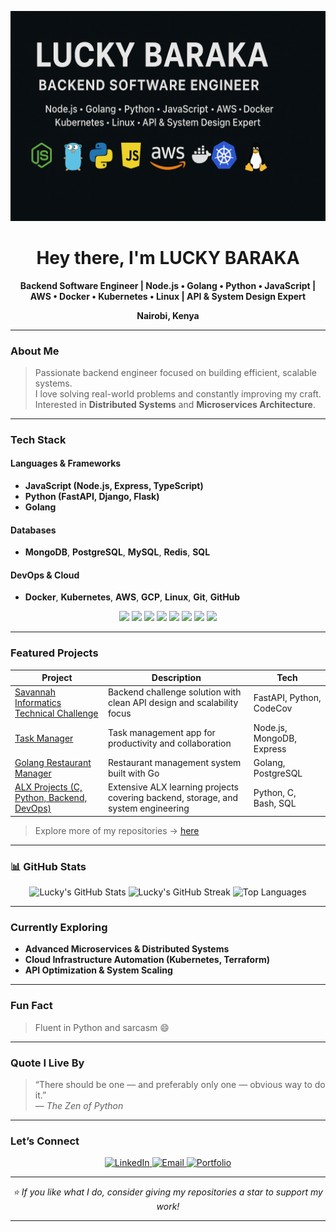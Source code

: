 <!-- Profile Banner (you can replace the URL with your own custom banner later) -->
![Lucky Baraka — Backend Engineer](https://github.com/Lucky123-cloud/Lucky123-cloud/blob/main/Lucky_Banner.png)

<h1 align="center"> Hey there, I'm LUCKY BARAKA </h1>

<p align="center">
  <b>Backend Software Engineer | Node.js • Golang • Python • JavaScript | AWS • Docker • Kubernetes • Linux | API & System Design Expert</b>
</p>

<p align="center">
   <b>Nairobi, Kenya</b>  
</p>

---

###  About Me

> Passionate backend engineer focused on building efficient, scalable systems.  
> I love solving real-world problems and constantly improving my craft.  
> Interested in **Distributed Systems** and **Microservices Architecture**.

---

###  Tech Stack

####  Languages & Frameworks
- **JavaScript (Node.js, Express, TypeScript)**
- **Python (FastAPI, Django, Flask)**
- **Golang**

####  Databases
- **MongoDB**, **PostgreSQL**, **MySQL**, **Redis**, **SQL**

####  DevOps & Cloud
- **Docker**, **Kubernetes**, **AWS**, **GCP**, **Linux**, **Git**, **GitHub**

<p align="center">
  <img src="https://img.shields.io/badge/Node.js-43853D?style=for-the-badge&logo=node.js&logoColor=white" />
  <img src="https://img.shields.io/badge/Python-3670A0?style=for-the-badge&logo=python&logoColor=ffdd54" />
  <img src="https://img.shields.io/badge/Golang-00ADD8?style=for-the-badge&logo=go&logoColor=white" />
  <img src="https://img.shields.io/badge/MongoDB-4EA94B?style=for-the-badge&logo=mongodb&logoColor=white" />
  <img src="https://img.shields.io/badge/PostgreSQL-316192?style=for-the-badge&logo=postgresql&logoColor=white" />
  <img src="https://img.shields.io/badge/AWS-FF9900?style=for-the-badge&logo=amazon-aws&logoColor=white" />
  <img src="https://img.shields.io/badge/Docker-2496ED?style=for-the-badge&logo=docker&logoColor=white" />
  <img src="https://img.shields.io/badge/Kubernetes-326CE5?style=for-the-badge&logo=kubernetes&logoColor=white" />
</p>

---

###  Featured Projects

| Project | Description | Tech |
|----------|--------------|------|
| [Savannah Informatics Technical Challenge](https://github.com/Lucky123-cloud/savannah-informatics-technical-challenge) | Backend challenge solution with clean API design and scalability focus | FastAPI, Python, CodeCov |
| [Task Manager](https://github.com/Lucky123-cloud/Task-manager) | Task management app for productivity and collaboration | Node.js, MongoDB, Express |
| [Golang Restaurant Manager](https://github.com/Lucky123-cloud/golang/tree/master/golang-restaurant-manag) | Restaurant management system built with Go | Golang, PostgreSQL |
| [ALX Projects (C, Python, Backend, DevOps)](https://github.com/Lucky123-cloud/alx-higher_level_programming) | Extensive ALX learning projects covering backend, storage, and system engineering | Python, C, Bash, SQL |

>  Explore more of my repositories → [here](https://github.com/Lucky123-cloud?tab=repositories)

---

### 📊 GitHub Stats

<p align="center">
  <img src="https://github-readme-stats.vercel.app/api?username=Lucky123-cloud&show_icons=true&theme=tokyonight" alt="Lucky's GitHub Stats" height="150" />
  <img src="https://github-readme-streak-stats-salesp07.vercel.app/?user=Lucky123-cloud&theme=tokyonight&hide_border=false" alt="Lucky's GitHub Streak" height="150" />
  <img src="https://github-readme-stats.vercel.app/api/top-langs/?username=Lucky123-cloud&layout=compact&theme=tokyonight" alt="Top Languages" height="150" />
</p>

---

###  Currently Exploring
- **Advanced Microservices & Distributed Systems**
- **Cloud Infrastructure Automation (Kubernetes, Terraform)**
- **API Optimization & System Scaling**

---

###  Fun Fact
> Fluent in Python and sarcasm 😄

---

###  Quote I Live By
> “There should be one — and preferably only one — obvious way to do it.”  
> — *The Zen of Python*

---

###  Let’s Connect

<p align="center">
  <a href="https://www.linkedin.com/in/lucky-baraka/">
    <img src="https://img.shields.io/badge/LinkedIn-0077B5?style=for-the-badge&logo=linkedin&logoColor=white" alt="LinkedIn"/>
  </a>
  <a href="mailto:luckybaraka21@gmail.com">
    <img src="https://img.shields.io/badge/Email-D14836?style=for-the-badge&logo=gmail&logoColor=white" alt="Email"/>
  </a>
  <a href="https://lucky123-cloud.github.io/Lucky-s_Porfolio/">
    <img src="https://img.shields.io/badge/Portfolio-000000?style=for-the-badge&logo=github&logoColor=white" alt="Portfolio"/>
  </a>
</p>

---

<p align="center">
  <i>⭐ If you like what I do, consider giving my repositories a star to support my work!</i>
</p>

---
